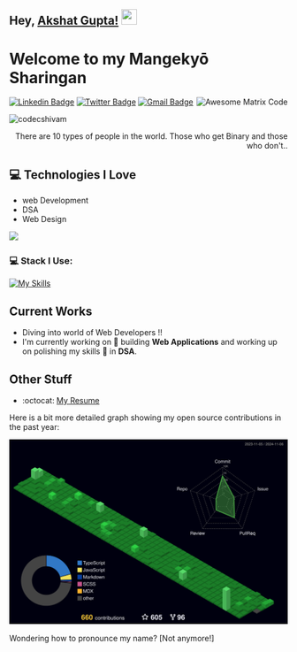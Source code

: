 ## Hey, [Akshat Gupta!](https://akshatgg.vercel.app/)  <img src="https://media.giphy.com/media/hvRJCLFzcasrR4ia7z/giphy.gif" width="28px" height="28px">

<h1>Welcome to my Mangekyō Sharingan</h1> 

<img src = 'https://github.com/akshatgg/codecShivam/blob/main/matrix.gif' alt = 'Awesome Matrix Code' align='right'/>

[![Linkedin Badge](https://img.shields.io/badge/-Akshat-blue?style=flat-square&logo=Linkedin&logoColor=white&link=https://www.linkedin.com/in/akshatgg)](https://www.linkedin.com/in/akshatgg) [![Twitter Badge](https://img.shields.io/badge/-Akshat-blue?style=flat-square&logo=Twitter&logoColor=white&link=https://www.twitter.com/akshat___30/)](https://www.linkedin.com/in/akshatgg) [![Gmail Badge](https://img.shields.io/badge/-akshatg9636@gmail.com-c14438?style=flat-square&logo=Gmail&logoColor=white&link=mailto:akshatg9636@gmail.com)](mailto:codecshivam@gmail.com)
<p align="left"> <img src="https://komarev.com/ghpvc/?username=codecShivam" alt="codecshivam" /> </p>

<div style="text-align: right">There are 10 types of people in the world. Those who get Binary and those who don't.. </div>

## :computer: Technologies I Love
* web Development
* DSA
* Web Design

<img src = "https://github-readme-stats.vercel.app/api/top-langs/?username=akshatgg&layout=compact">

### 💻 Stack I Use:<br>
[![My Skills](https://skillicons.dev/icons?i=c,cpp,html,css,tailwind,vite,javascript,nodejs,mongodb,redux,react,git,bootstrap,java,typescript,nextjs,postman,materialui,threejs,mysql,python,docker)](https://skillicons.dev) 
<br>



## Current Works
* Diving into world of Web Developers !!
* I'm currently working on 🔭 building **Web Applications** and working up on polishing my skills 🌱 in **DSA**.

## Other Stuff
- :octocat: [My Resume](https://drive.google.com/file/d/13Ku5z77m8HIxxVsIhyJVhEDQnqSGBoja/view?usp=sharing)


Here is a bit more detailed graph showing my open source contributions in the past year:

![GitHub stats](https://raw.githubusercontent.com/akshatgg/akshatgg/master/profile-3d-contrib/profile-night-green.svg)


Wondering how to pronounce my name? [Not anymore!]

 
 
